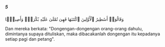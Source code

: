 ##### 5

<span class="ayah">وَقَالُوٓا۟ أَسَٰطِيرُ ٱلْأَوَّلِينَ ٱكْتَتَبَهَا فَهِىَ تُمْلَىٰ عَلَيْهِ بُكْرَةًۭ وَأَصِيلًۭا</span>

<span class="ayah_translation">Dan mereka berkata: "Dongengan-dongengan orang-orang dahulu, dimintanya supaya dituliskan, maka dibacakanlah dongengan itu kepadanya setiap pagi dan petang".</span>
